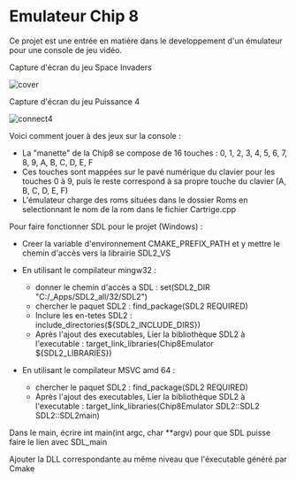 # Emulateur Chip 8

Ce projet est une entrée en matière dans le developpement d'un émulateur pour une console de jeu vidéo.

Capture d'écran du jeu Space Invaders

![cover](https://github.com/YoiseauDesIles/Chip-8-Emulator/assets/122680880/47a1622e-bcd9-4968-9f82-44565246a721)

Capture d'écran du jeu Puissance 4

![connect4](https://github.com/YoiseauDesIles/Chip-8-Emulator/assets/122680880/3de6630f-ba0b-41c3-a828-ff28e163da29)


Voici comment jouer à des jeux sur la console : 
 - La "manette" de la Chip8 se compose de 16 touches : 0, 1, 2, 3, 4, 5, 6, 7, 8, 9, A, B, C, D, E, F
 - Ces touches sont mappées sur le pavé numérique du clavier pour les touches 0 à 9, puis le reste correspond à sa propre touche du clavier (A, B, C, D, E, F)
 - L'émulateur charge des roms situées dans le dossier Roms en selectionnant le nom de la rom dans le fichier Cartrige.cpp



Pour faire fonctionner SDL pour le projet (Windows) : 

 - Creer la variable d'environnement CMAKE_PREFIX_PATH et y mettre le chemin d'accès vers la librairie SDL2_VS
 - En utilisant le compilateur mingw32 :  
    - donner le chemin d'accès a SDL : set(SDL2_DIR "C:/_Apps/SDL2_all/32/SDL2")
    - chercher le paquet SDL2 : find_package(SDL2 REQUIRED)
    - Inclure les en-tetes SDL2 : include_directories(${SDL2_INCLUDE_DIRS})
    - Après l'ajout des executables, Lier la bibliothèque SDL2 à l'executable : target_link_libraries(Chip8Emulator ${SDL2_LIBRARIES})

 - En utilisant le compilateur MSVC amd 64 :  
    - chercher le paquet SDL2 : find_package(SDL2 REQUIRED)
    - Après l'ajout des executables, Lier la bibliothèque SDL2 à l'executable : target_link_libraries(Chip8Emulator SDL2::SDL2 SDL2::SDL2main)

Dans le main, écrire int main(int argc, char **argv) pour que SDL puisse faire le lien avec SDL_main   

Ajouter la DLL correspondante au même niveau que l'éxecutable généré par Cmake

